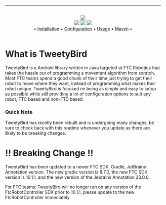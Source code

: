 <hr>

<div align="center">
    <br>
    <img src="https://raw.githubusercontent.com/narlyx/TweetyBird/refs/heads/master/assets/TweetyBird-logo-yellow.png">
    <br>
    <img src="https://img.shields.io/github/stars/narlyx/TweetyBird?color=yellow">
    <img src="https://img.shields.io/github/release/narlyx/TweetyBird?color=yellow">
    <img src="https://img.shields.io/github/commit-activity/t/narlyx/TweetyBird?color=yellow">
    <br>
    •
    <a href="https://github.com/narlyx/TweetyBird/wiki/Installation">Installation</a>
    •
    <a href="https://github.com/narlyx/TweetyBird/wiki/Configuration">Configuration</a>
    •
    <a href="https://github.com/narlyx/TweetyBird/wiki/Usage">Usage</a>
    •
    <a href="https://central.sonatype.com/artifact/dev.narlyx/tweetybird">Maven</a>
    •
</div>

<br>

# What is TweetyBird
TweetyBird is a Android library written in Java targeted at FTC Robotics that takes the hassle out of programming a movement algorithm from scratch. Most FTC teams spend a good chunk of their time just trying to get their robot to move where they want, instead of programming what makes their robot unique. TweetyBird is focused on being as simple and easy to setup as possible while still providing a lot of configuration options to suit any robot, FTC based and non-FTC based.

### Quick Note
TweetyBird has recetly been rebuilt and is undergoing many changes, be sure to check back with this readme whenever you update as there are likely to be breaking changes.

# !! Breaking Change !!
TweetyBird has been updated to a newer FTC SDK, Gradle, JetBrains Annotation version. The new gradle version is 8.7.0, the new FTC SDK version is 10.1.1, and the new version of the Jebrains Annotation 23.0.0.

For FTC teams: TweetyBird will no longer run on any version of the FtcRobotController SDK prior to 10.1.1, please update to the new FtcRobotController immediately.
